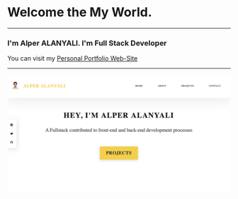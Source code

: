 
# Welcome the My World. 
---

### I'm Alper ALANYALI. I'm Full Stack Developer
You can visit my [Personal Portfolio Web-Site](https://alperalanyali.github.io
)

---
![](./images/mywebsite.jpg)